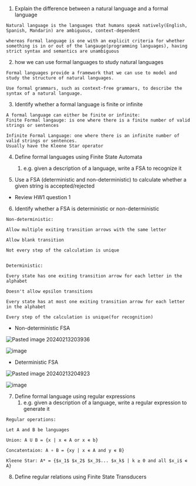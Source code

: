 1) Explain the difference between a natural language and a formal language
```ad-note
Natural language is the languages that humans speak natively(English, Spanish, Mandarin) are ambiguous, context-dependent

whereas Formal language is one with an explicit criteria for whether something is in or out of the langauge(programming languages), having strict syntax and semantics are unambiguous 
```
2) how we can use formal languages to study natural languages
```ad-note
Formal languages provide a framework that we can use to model and study the structure of natural languages. 

Use formal grammars, such as context-free grammars, to describe the syntax of a natural language.
```

3) Identify whether a formal language is finite or infinite
```ad-note
A formal language can either be finite or infinite:
Finite Formal langauge: is one where there is a finite number of valid strings or sentences

Infinite Formal Language: one where there is an infinite number of valid strings or sentences.
Usually have the Kleene Star operator
```

4) Define formal languages using Finite State Automata
	1) e.g. given a description of a language, write a FSA to recognize it

5) Use a FSA (deterministic and non-deterministic) to calculate whether a given string is accepted/rejected
- Review HW1 question 1

6) Identify whether a FSA is deterministic or non-deterministic
```ad-note
Non-deterministic:

Allow multiple exiting transition arrows with the same letter

Allow blank transition

Not every step of the calculation is unique


Deterministic:

Every state has one exiting transition arrow for each letter in the alphabet

Doesn't allow epsilon transitions

Every state has at most one exiting transition arrow for each letter in the alphabet 

Every step of the calculation is unique(for recognition)
```
- Non-deterministic FSA

![Pasted image 20240213203936](https://github.com/BatChest/Winter2024/assets/90287766/d9cac134-d249-40d0-98f2-4111b9a37188)

![image](https://github.com/BatChest/Winter2024/assets/90287766/35c2ea2a-a34a-4063-9471-c87edd240dfc)


- Deterministic FSA

![Pasted image 20240213204923](https://github.com/BatChest/Winter2024/assets/90287766/fc9f20e6-547f-4119-9024-d3af2b0cf75d)

![image](https://github.com/BatChest/Winter2024/assets/90287766/9912c405-cfa1-479e-9771-fd5868907662)



7) Define formal language using regular expressions
	1) e.g. given a description of a language, write a regular expression to generate it
```ad-note
Regular operations:

Let A and B be languages

Union: A U B = {x | x ∊ A or x ∊ b}

Concatentaion: A ∘ B = {xy | x ∊ A and y ∊ B}

Kleene Star: A* = {$x_1$ $x_2$ $x_3$... $x_k$ | k ≥ 0 and all $x_i$ ∊ A}
```

8) Define regular relations using Finite State Transducers
